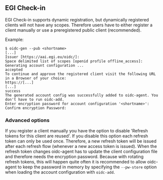 ## EGI Check-in
EGI Check-in supports dynamic registration, but dynamically registered clients
will not have any scopes. Therefore users have to either register a client
manually or use a preregistered public client (recommended).

Example:
```
$ oidc-gen --pub <shortname>
[...]
Issuer [https://aai.egi.eu/oidc/]:
Space delimited list of scopes [openid profile offline_access]:
Generating account configuration ...
accepted
To continue and approve the registered client visit the following URL in a Browser of your choice:
https://[...]
[...]
success
The generated account config was successfully added to oidc-agent. You don't have to run oidc-add.
Enter encryption password for account configuration '<shortname>':
Confirm encryption Password:
```

### Advanced options
If you register a client manually you have the option to disable 'Refresh tokens
for this client are reused'. If you disable this option each refresh token can
  only be used once. Therefore, a new refresh token will be issued after each
  refresh flow (whenever a new access token is issued). When the refresh token
  changes oidc-agent has to update the client configuration file and therefore
  needs the encryption password. Because with rotating refresh tokens, this will
  happen quite often it is recommended to allow oidc-agent to keep the password
  in memory by specifying the `--pw-store` option when loading the account
  configuration with `oidc-add`. 
